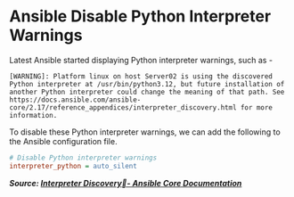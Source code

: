 # Ansible Disable Python Interpreter Warnings

Latest Ansible started displaying Python interpreter warnings, such as -

```
[WARNING]: Platform linux on host Server02 is using the discovered Python interpreter at /usr/bin/python3.12, but future installation of another Python interpreter could change the meaning of that path. See
https://docs.ansible.com/ansible-core/2.17/reference_appendices/interpreter_discovery.html for more information.
```

To disable these Python interpreter warnings, we can add the following to the Ansible configuration file.

```ini
# Disable Python interpreter warnings
interpreter_python = auto_silent
```

***Source: [Interpreter Discovery- Ansible Core Documentation](https://docs.ansible.com/ansible-core/2.17/reference_appendices/interpreter_discovery.html)***
